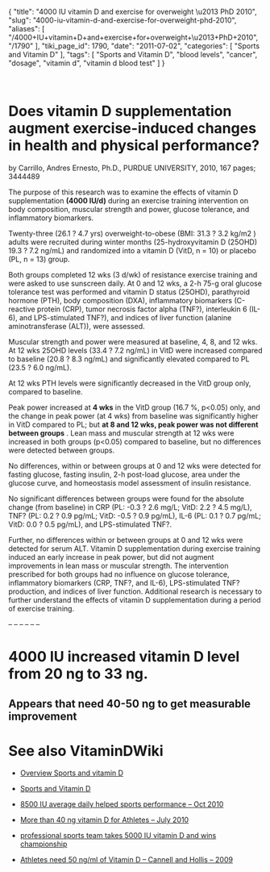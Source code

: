 {
    "title": "4000 IU vitamin D and exercise for overweight \u2013 PhD 2010",
    "slug": "4000-iu-vitamin-d-and-exercise-for-overweight-phd-2010",
    "aliases": [
        "/4000+IU+vitamin+D+and+exercise+for+overweight+\u2013+PhD+2010",
        "/1790"
    ],
    "tiki_page_id": 1790,
    "date": "2011-07-02",
    "categories": [
        "Sports and Vitamin D"
    ],
    "tags": [
        "Sports and Vitamin D",
        "blood levels",
        "cancer",
        "dosage",
        "vitamin d",
        "vitamin d blood test"
    ]
}


&nbsp;

# Does vitamin D supplementation augment exercise-induced changes in health and physical performance?

by Carrillo, Andres Ernesto, Ph.D., PURDUE UNIVERSITY, 2010, 167 pages; 3444489

The purpose of this research was to examine the effects of vitamin D supplementation  **(4000 IU/d)**  during an exercise training intervention on body composition, muscular strength and power, glucose tolerance, and inflammatory biomarkers. 

Twenty-three (26.1 ? 4.7 yrs) overweight-to-obese (BMI: 31.3 ? 3.2 kg/m2 ) adults were recruited during winter months (25-hydroxyvitamin D (25OHD) 19.3 ? 7.2 ng/mL) and randomized into a vitamin D (VitD, n = 10) or placebo (PL, n = 13) group. 

Both groups completed 12 wks (3 d/wk) of resistance exercise training and were asked to use sunscreen daily. At 0 and 12 wks, a 2-h 75-g oral glucose tolerance test was performed and vitamin D status (25OHD), parathyroid hormone (PTH), body composition (DXA), inflammatory biomarkers (C-reactive protein (CRP), tumor necrosis factor alpha (TNF?), interleukin 6 (IL-6), and LPS-stimulated TNF?), and indices of liver function (alanine aminotransferase (ALT)), were assessed. 

Muscular strength and power were measured at baseline, 4, 8, and 12 wks. At 12 wks 25OHD levels (33.4 ? 7.2 ng/mL) in VitD were increased compared to baseline (20.8 ? 8.3 ng/mL) and significantly elevated compared to PL (23.5 ? 6.0 ng/mL). 

At 12 wks PTH levels were significantly decreased in the VitD group only, compared to baseline. 

Peak power increased at  **4 wks**  in the VitD group (16.7 %, p<0.05) only, and the change in peak power (at 4 wks) from baseline was significantly higher in VitD compared to PL; but  **at 8 and 12 wks, peak power was not different between groups** . Lean mass and muscular strength at 12 wks were increased in both groups (p<0.05) compared to baseline, but no differences were detected between groups.

No differences, within or between groups at 0 and 12 wks were detected for fasting glucose, fasting insulin, 2-h post-load glucose, area under the glucose curve, and homeostasis model assessment of insulin resistance. 

No significant differences between groups were found for the absolute change (from baseline) in CRP (PL: -0.3 ? 2.6 mg/L; VitD: 2.2 ? 4.5 mg/L), TNF? (PL: 0.2 ? 0.9 pg/mL; VitD: -0.5 ? 0.9 pg/mL), IL-6 (PL: 0.1 ? 0.7 pg/mL; VitD: 0.0 ? 0.5 pg/mL), and LPS-stimulated TNF?. 

Further, no differences within or between groups at 0 and 12 wks were detected for serum ALT. Vitamin D supplementation during exercise training induced an early increase in peak power, but did not augment improvements in lean mass or muscular strength. The intervention prescribed for both groups had no influence on glucose tolerance, inflammatory biomarkers (CRP, TNF?, and IL-6), LPS-stimulated TNF? production, and indices of liver function. Additional research is necessary to further understand the effects of vitamin D supplementation during a period of exercise training.

– – – – – – 

# 4000 IU increased vitamin D level from 20 ng to 33 ng.

## Appears that need 40-50 ng to get measurable improvement

# See also VitaminDWiki

* [Overview Sports and vitamin D](/posts/overview-sports-and-vitamin-d)

* [Sports and Vitamin D](https://www.VitaminDWiki.com/tiki-browse_categories.php?parentId=11&sort_mode=created_desc)

* [8500 IU average daily helped sports performance – Oct 2010](/posts/8500-iu-average-daily-helped-sports-performance)

* [More than 40 ng vitamin D for Athletes – July 2010](/posts/more-than-40-ng-vitamin-d-for-athletes)

* [professional sports team takes 5000 IU vitamin D and wins championship](/posts/professional-sports-team-takes-5000-iu-vitamin-d-and-wins-championship)

* [Athletes need 50 ng/ml of Vitamin D – Cannell and Hollis – 2009](/posts/athletes-need-50-ngml-of-vitamin-d-cannell-and-hollis-2009)